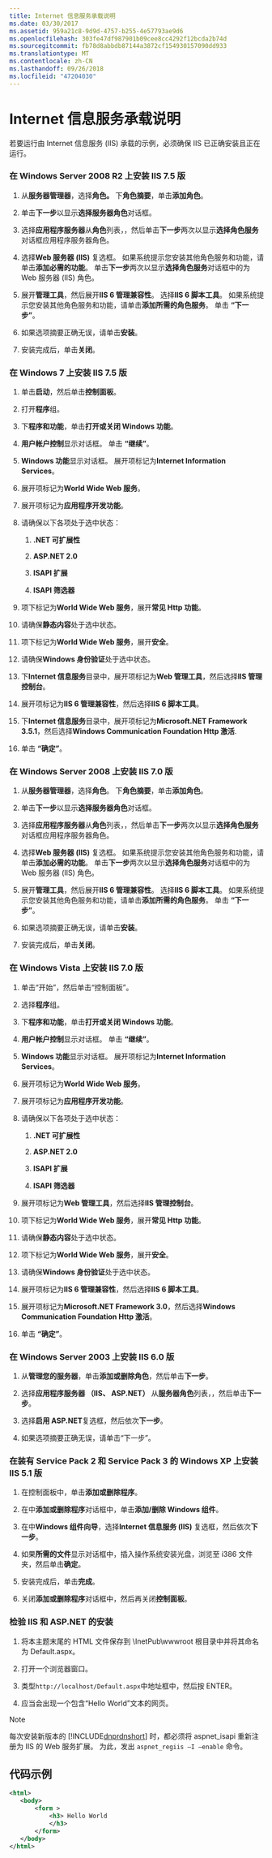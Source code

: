 ```yaml
---
title: Internet 信息服务承载说明
ms.date: 03/30/2017
ms.assetid: 959a21c8-9d9d-4757-b255-4e57793ae9d6
ms.openlocfilehash: 303fe47df987901b09cee8cc4292f12bcda2b74d
ms.sourcegitcommit: fb78d8abbdb87144a3872cf154930157090dd933
ms.translationtype: MT
ms.contentlocale: zh-CN
ms.lasthandoff: 09/26/2018
ms.locfileid: "47204030"
---
```

# <a name="internet-information-service-hosting-instructions"></a>Internet 信息服务承载说明
若要运行由 Internet 信息服务 (IIS) 承载的示例，必须确保 IIS 已正确安装且正在运行。  
  
### <a name="to-install-iis-version-75-on-windows-server-2008-r2"></a>在 Windows Server 2008 R2 上安装 IIS 7.5 版  
  
1.  从**服务器管理器**，选择**角色。** 下**角色摘要**，单击**添加角色**。  
  
2.  单击**下一步**以显示**选择服务器角色**对话框。  
  
3.  选择**应用程序服务器**从**角色**列表，，然后单击**下一步**两次以显示**选择角色服务**对话框应用程序服务器角色。  
  
4.  选择**Web 服务器 (IIS)** 复选框。 如果系统提示您安装其他角色服务和功能，请单击**添加必需的功能**。 单击**下一步**两次以显示**选择角色服务**对话框中的为 Web 服务器 (IIS) 角色。  
  
5.  展开**管理工具**，然后展开**IIS 6 管理兼容性**。 选择**IIS 6 脚本工具**。 如果系统提示您安装其他角色服务和功能，请单击**添加所需的角色服务**。 单击 **“下一步”**。  
  
6.  如果选项摘要正确无误，请单击**安装**。  
  
7.  安装完成后，单击**关闭**。  
  
### <a name="to-install-iis-version-75-on-windows-7"></a>在 Windows 7 上安装 IIS 7.5 版  
  
1.  单击**启动**，然后单击**控制面板**。  
  
2.  打开**程序**组。  
  
3.  下**程序和功能**，单击**打开或关闭 Windows 功能**。  
  
4.  **用户帐户控制**显示对话框。 单击 **“继续”**。  
  
5.  **Windows 功能**显示对话框。 展开项标记为**Internet Information Services**。  
  
6.  展开项标记为**World Wide Web 服务**。  
  
7.  展开项标记为**应用程序开发功能**。  
  
8.  请确保以下各项处于选中状态：  
  
    1.  **.NET 可扩展性**  
  
    2.  **ASP.NET 2.0**  
  
    3.  **ISAPI 扩展**  
  
    4.  **ISAPI 筛选器**  
  
9. 项下标记为**World Wide Web 服务**，展开**常见 Http 功能**。  
  
10. 请确保**静态内容**处于选中状态。  
  
11. 项下标记为**World Wide Web 服务**，展开**安全**。  
  
12. 请确保**Windows 身份验证**处于选中状态。  
  
13. 下**Internet 信息服务**目录中，展开项标记为**Web 管理工具**，然后选择**IIS 管理控制台**。  
  
14. 展开项标记为**IIS 6 管理兼容性**，然后选择**IIS 6 脚本工具**。  
  
15. 下**Internet 信息服务**目录中，展开项标记为**Microsoft.NET Framework 3.5.1**，然后选择**Windows Communication Foundation Http 激活**.  
  
16. 单击 **“确定”**。  
  
### <a name="to-install-iis-version-70-on-windows-server-2008"></a>在 Windows Server 2008 上安装 IIS 7.0 版  
  
1.  从**服务器管理器**，选择**角色**。 下**角色摘要**，单击**添加角色**。  
  
2.  单击**下一步**以显示**选择服务器角色**对话框。  
  
3.  选择**应用程序服务器**从**角色**列表，，然后单击**下一步**两次以显示**选择角色服务**对话框应用程序服务器角色。  
  
4.  选择**Web 服务器 (IIS)** 复选框。 如果系统提示您安装其他角色服务和功能，请单击**添加必需的功能**。 单击**下一步**两次以显示**选择角色服务**对话框中的为 Web 服务器 (IIS) 角色。  
  
5.  展开**管理工具**，然后展开**IIS 6 管理兼容性**。 选择**IIS 6 脚本工具**。 如果系统提示您安装其他角色服务和功能，请单击**添加所需的角色服务**。 单击 **“下一步”**。  
  
6.  如果选项摘要正确无误，请单击**安装**。  
  
7.  安装完成后，单击**关闭**。  
  
### <a name="to-install-iis-version-70-on-windows-vista"></a>在 Windows Vista 上安装 IIS 7.0 版  
  
1.  单击“开始”，然后单击“控制面板”。  
  
2.  选择**程序**组。  
  
3.  下**程序和功能**，单击**打开或关闭 Windows 功能**。  
  
4.  **用户帐户控制**显示对话框。 单击 **“继续”**。  
  
5.  **Windows 功能**显示对话框。 展开项标记为**Internet Information Services**。  
  
6.  展开项标记为**World Wide Web 服务**。  
  
7.  展开项标记为**应用程序开发功能**。  
  
8.  请确保以下各项处于选中状态：  
  
    1.  **.NET 可扩展性**  
  
    2.  **ASP.NET 2.0**  
  
    3.  **ISAPI 扩展**  
  
    4.  **ISAPI 筛选器**  
  
9. 展开项标记为**Web 管理工具**，然后选择**IIS 管理控制台**。  
  
10. 项下标记为**World Wide Web 服务**，展开**常见 Http 功能**。  
  
11. 请确保**静态内容**处于选中状态。  
  
12. 项下标记为**World Wide Web 服务**，展开**安全**。  
  
13. 请确保**Windows 身份验证**处于选中状态。  
  
14. 展开项标记为**IIS 6 管理兼容性**，然后选择**IIS 6 脚本工具**。  
  
15. 展开项标记为**Microsoft.NET Framework 3.0**，然后选择**Windows Communication Foundation Http 激活**。  
  
16. 单击 **“确定”**。  
  
### <a name="to-install-iis-version-60-on-windows-server-2003"></a>在 Windows Server 2003 上安装 IIS 6.0 版  
  
1.  从**管理您的服务器**，单击**添加或删除角色**，然后单击**下一步**。  
  
2.  选择**应用程序服务器 （IIS、 ASP.NET）** 从**服务器角色**列表，，然后单击**下一步**。  
  
3.  选择**启用 ASP.NET**复选框，然后依次**下一步**。  
  
4.  如果选项摘要正确无误，请单击“下一步”。  
  
### <a name="to-install-iis-version-51-on-windows-xp-with-service-pack-2-and-service-pack-3-installed"></a>在装有 Service Pack 2 和 Service Pack 3 的 Windows XP 上安装 IIS 5.1 版  
  
1.  在控制面板中，单击**添加或删除程序**。  
  
2.  在中**添加或删除程序**对话框中，单击**添加/删除 Windows 组件**。  
  
3.  在中**Windows 组件向导**，选择**Internet 信息服务 (IIS)** 复选框，然后依次**下一步**。  
  
4.  如果**所需的文件**显示对话框中，插入操作系统安装光盘，浏览至 i386 文件夹，然后单击**确定**。  
  
5.  安装完成后，单击**完成**。  
  
6.  关闭**添加或删除程序**对话框中，然后再关闭**控制面板**。  
  
### <a name="to-verify-the-installation-of-iis-and-aspnet"></a>检验 IIS 和 ASP.NET 的安装  
  
1.  将本主题末尾的 HTML 文件保存到 \InetPub\wwwroot 根目录中并将其命名为 Default.aspx。  
  
2.  打开一个浏览器窗口。  
  
3.  类型`http://localhost/Default.aspx`中地址框中，然后按 ENTER。  
  
4.  应当会出现一个包含“Hello World”文本的网页。  
  
> [!NOTE]
>  每次安装新版本的 [!INCLUDE[dnprdnshort](../../../../includes/dnprdnshort-md.md)] 时，都必须将 aspnet_isapi 重新注册为 IIS 的 Web 服务扩展。 为此，发出 `aspnet_regiis –I –enable` 命令。  
  
## <a name="sample-code"></a>代码示例  
  
```xml  
<html>  
   <body>  
       <form >  
           <h3> Hello World  
           </h3>  
       </form>  
   </body>  
</html>  
```
